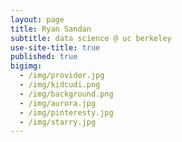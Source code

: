 ```yaml
---
layout: page
title: Ryan Sandan
subtitle: data science @ uc berkeley
use-site-title: true
published: true
bigimg:
  - /img/provider.jpg
  - /img/kidcudi.png
  - /img/background.png
  - /img/aurora.jpg
  - /img/pinteresty.jpg
  - /img/starry.jpg
---
```


<center> </center>

